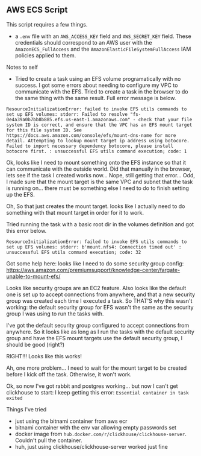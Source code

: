 ## AWS ECS Script

This script requires a few things.

- a `.env` file with an `AWS_ACCESS_KEY` field and `AWS_SECRET_KEY` field. These credentials should correspond to an AWS user with the `AmazonECS_FullAccess` and the `AmazonElasticFileSystemFullAccess` IAM policies applied to them.

Notes to self

- Tried to create a task using an EFS volume programatically with no success. I got some errors about needing to configure my VPC to communicate with the EFS. Tried to create a task in the browser to do the same thing with the same result. Full error message is below.

```
ResourceInitializationError: failed to invoke EFS utils commands to set up EFS volumes: stderr: Failed to resolve "fs-0e4a39a0b7bb8b885.efs.us-east-1.amazonaws.com" - check that your file system ID is correct, and ensure that the VPC has an EFS mount target for this file system ID. See https://docs.aws.amazon.com/console/efs/mount-dns-name for more detail. Attempting to lookup mount target ip address using botocore. Failed to import necessary dependency botocore, please install botocore first. : unsuccessful EFS utils command execution; code: 1
```

Ok, looks like I need to mount something onto the EFS instance so that it can communicate with the outside world. Did that manually in the browser, lets see if the task I created works now... Nope, still getting that error... Odd, I made sure that the mount target is the same VPC and subnet that the task is running on... there must be something else I need to do to finish setting up the EFS.

Oh, So that just creates the mount target. looks like I actually need to do something with that mount target in order for it to work.

Tried running the task with a basic root dir in the volumes definition and got this error below.

```
ResourceInitializationError: failed to invoke EFS utils commands to set up EFS volumes: stderr: b'mount.nfs4: Connection timed out' : unsuccessful EFS utils command execution; code: 32
```

Got some help here: looks like I need to do some security group config:
https://aws.amazon.com/premiumsupport/knowledge-center/fargate-unable-to-mount-efs/

Looks like security groups are an EC2 feature. Also looks like the default one is set up to accept connections from anywhere, and that a new security group was created each time I executed a task. So THAT'S why this wasn't working: the default security group for EFS wasn't the same as the security group I was using to run the tasks with.

I've got the default security group configured to accept connections from anywhere. So it looks like as long as I run the tasks with the default security group and have the EFS mount targets use the default security group, I should be good (right?)

RIGHT!!! Looks like this works!

Ah, one more problem... I need to wait for the mount target to be created before I kick off the task. Otherwise, it won't work.

Ok, so now I've got rabbit and postgres working... but now I can't get clickhouse to start: I keep getting this error: `Essential container in task exited`

Things I've tried

- just using the bitnami container from aws ecr
- bitnami container with the env var allowing empty passwords set
- docker image from `hub.docker.com/r/clickhouse/clickhouse-server`. Couldn't pull the container.
- huh, just using clickhouse/clickhouse-server worked just fine
